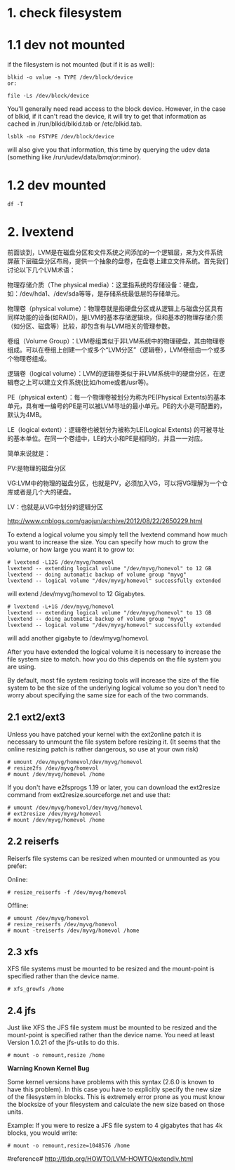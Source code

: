 # 1. check filesystem #

# 1.1 dev not mounted
if the filesystem is not mounted (but if it is as well):

	blkid -o value -s TYPE /dev/block/device
	or:
	
	file -Ls /dev/block/device

You'll generally need read access to the block device. However, in the case of blkid, if it can't read the device, it will try to get that information as cached in /run/blkid/blkid.tab or /etc/blkid.tab.

	lsblk -no FSTYPE /dev/block/device

will also give you that information, this time by querying the udev data (something like /run/udev/data/b$major:$minor).

# 1.2 dev mounted

	df -T

# 2. lvextend #


前面谈到，LVM是在磁盘分区和文件系统之间添加的一个逻辑层，来为文件系统屏蔽下层磁盘分区布局，提供一个抽象的盘卷，在盘卷上建立文件系统。首先我们讨论以下几个LVM术语：

物理存储介质（The physical media）：这里指系统的存储设备：硬盘，如：/dev/hda1、/dev/sda等等，是存储系统最低层的存储单元。

物理卷（physical volume）：物理卷就是指硬盘分区或从逻辑上与磁盘分区具有同样功能的设备(如RAID)，是LVM的基本存储逻辑块，但和基本的物理存储介质（如分区、磁盘等）比较，却包含有与LVM相关的管理参数。

卷组（Volume Group）：LVM卷组类似于非LVM系统中的物理硬盘，其由物理卷组成。可以在卷组上创建一个或多个“LVM分区”（逻辑卷），LVM卷组由一个或多个物理卷组成。

逻辑卷（logical volume）：LVM的逻辑卷类似于非LVM系统中的硬盘分区，在逻辑卷之上可以建立文件系统(比如/home或者/usr等)。

PE（physical extent）：每一个物理卷被划分为称为PE(Physical Extents)的基本单元，具有唯一编号的PE是可以被LVM寻址的最小单元。PE的大小是可配置的，默认为4MB。

LE（logical extent）：逻辑卷也被划分为被称为LE(Logical Extents) 的可被寻址的基本单位。在同一个卷组中，LE的大小和PE是相同的，并且一一对应。

简单来说就是：

PV:是物理的磁盘分区

VG:LVM中的物理的磁盘分区，也就是PV，必须加入VG，可以将VG理解为一个仓库或者是几个大的硬盘。

LV：也就是从VG中划分的逻辑分区

http://www.cnblogs.com/gaojun/archive/2012/08/22/2650229.html

To extend a logical volume you simply tell the lvextend command how much you want to increase the size. You can specify how much to grow the volume, or how large you want it to grow to:

	# lvextend -L12G /dev/myvg/homevol
	lvextend -- extending logical volume "/dev/myvg/homevol" to 12 GB
	lvextend -- doing automatic backup of volume group "myvg"
	lvextend -- logical volume "/dev/myvg/homevol" successfully extended
        
will extend /dev/myvg/homevol to 12 Gigabytes.

	# lvextend -L+1G /dev/myvg/homevol
	lvextend -- extending logical volume "/dev/myvg/homevol" to 13 GB
	lvextend -- doing automatic backup of volume group "myvg"
	lvextend -- logical volume "/dev/myvg/homevol" successfully extended
        
will add another gigabyte to /dev/myvg/homevol.


 After you have extended the logical volume it is necessary to increase the file system size to match. how you do this depends on the file system you are using.

 By default, most file system resizing tools will increase the size of the file system to be the size of the underlying logical volume so you don't need to worry about specifying the same size for each of the two commands.


## 2.1 ext2/ext3 ##


Unless you have patched your kernel with the ext2online patch it is necessary to unmount the file system before resizing it. (It seems that the online resizing patch is rather dangerous, so use at your own risk)

	# umount /dev/myvg/homevol/dev/myvg/homevol
	# resize2fs /dev/myvg/homevol
	# mount /dev/myvg/homevol /home
            
If you don't have e2fsprogs 1.19 or later, you can download the ext2resize command from ext2resize.sourceforge.net and use that:

	# umount /dev/myvg/homevol/dev/myvg/homevol
	# ext2resize /dev/myvg/homevol
	# mount /dev/myvg/homevol /home
            
## 2.2 reiserfs ##

Reiserfs file systems can be resized when mounted or unmounted as you prefer:

Online:

	# resize_reiserfs -f /dev/myvg/homevol
                  
Offline:

	# umount /dev/myvg/homevol
	# resize_reiserfs /dev/myvg/homevol
	# mount -treiserfs /dev/myvg/homevol /home
                  

## 2.3 xfs ##

XFS file systems must be mounted to be resized and the mount-point is specified rather than the device name.

    # xfs_growfs /home
            

## 2.4 jfs ##

Just like XFS the JFS file system must be mounted to be resized and the mount-point is specified rather than the device name. You need at least Version 1.0.21 of the jfs-utils to do this.

	# mount -o remount,resize /home
            
**Warning	Known Kernel Bug**

 Some kernel versions have problems with this syntax (2.6.0 is known to have this problem). In this case you have to explicitly specify the new size of the filesystem in blocks. This is extremely error prone as you must know the blocksize of your filesystem and calculate the new size based on those units.


 Example: If you were to resize a JFS file system to 4 gigabytes that has 4k blocks, you would write:

	# mount -o remount,resize=1048576 /home

#reference#
http://tldp.org/HOWTO/LVM-HOWTO/extendlv.html